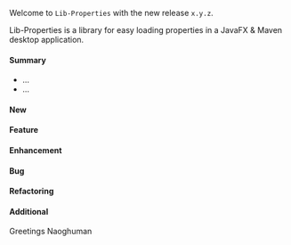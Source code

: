 Welcome to `Lib-Properties` with the new release `x.y.z`.

Lib-Properties is a library for easy loading properties in a JavaFX & Maven 
desktop application.



#### Summary
* ...
* ...



#### New



#### Feature



#### Enhancement



#### Bug



#### Refactoring



#### Additional



Greetings
Naoghuman



[//]: # (Issues which will be integrated in this release)



[//]: # (Links)

